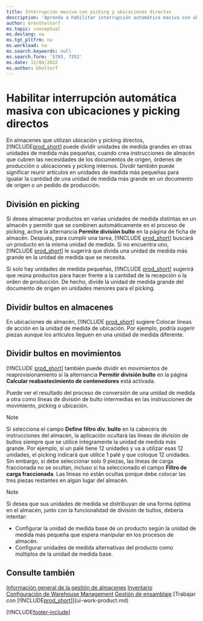 ```yaml
---
title: Interrupción masiva con picking y ubicaciones directas
description: 'Aprenda a habilitar interrupción automática masiva con ubicación y picking dirigidos, así como interrupción en picking, ubicaciones, movimientos y más.'
author: brentholtorf
ms.topic: conceptual
ms.devlang: na
ms.tgt_pltfrm: na
ms.workload: na
ms.search.keywords: null
ms.search.form: '5703, 7352'
ms.date: 11/04/2022
ms.author: bholtorf
---
```

# <a name="enable-automatic-breaking-bulk-with-directed-put-away-and-pick"></a>Habilitar interrupción automática masiva con ubicaciones y picking directos

En almacenes que utilizan ubicación y picking directos, [!INCLUDE[prod_short](includes/prod_short.md)] puede dividir unidades de medida grandes en otras unidades de medida más pequeñas, cuando crea instrucciones de almacén que cubren las necesidades de los documentos de origen, órdenes de producción o ubicaciones y picking internos. Dividir también puede significar reunir artículos en unidades de medida más pequeñas para igualar la cantidad de una unidad de medida más grande en un documento de origen o un pedido de producción.

## <a name="breakbulk-in-picks"></a>División en picking

Si desea almacenar productos en varias unidades de medida distintas en un almacén y permitir que se combinen automáticamente en el proceso de picking, active la alternancia **Permite división bulto** en la página de ficha de almacén. Después, para cumplir una tarea, [!INCLUDE [prod_short](includes/prod_short.md)] buscará un producto en la misma unidad de medida. Si no encuentra uno, [!INCLUDE [prod_short](includes/prod_short.md)] le sugerirá que divida una unidad de medida más grande en la unidad de medida que se necesita.  

Si solo hay unidades de medida pequeñas, [!INCLUDE [prod_short](includes/prod_short.md)] sugerirá que reúna productos para hacer frente a la cantidad de la recepción o la orden de producción. De hecho, divide la unidad de medida grande del documento de origen en unidades menores para el picking.  

## <a name="breakbulk-in-put-aways"></a>Dividir bultos en almacenes

En ubicaciones de almacén, [!INCLUDE [prod_short](includes/prod_short.md)] sugiere Colocar líneas de acción en la unidad de medida de ubicación. Por ejemplo, podría sugerir piezas aunque los artículos lleguen en una unidad de medida diferente.  

## <a name="breakbulk-in-movements"></a>Dividir bultos en movimientos

[!INCLUDE [prod_short](includes/prod_short.md)] también puede dividir en movimientos de reaprovisionamiento si la alternancia **Permitir división bulto** en la página **Calcular reabastecimiento de contenedores** está activada.  

Puede ver el resultado del proceso de conversión de una unidad de medida a otra como líneas de división de bulto intermedias en las instrucciones de movimiento, picking o ubicación.  

> [!NOTE]  
> Si selecciona el campo **Define filtro div. bulto** en la cabecera de instrucciones del almacén, la aplicación ocultará las líneas de división de bultos siempre que se utilice íntegramente la unidad de medida más grande. Por ejemplo, si un palé tiene 12 unidades y va a utilizar esas 12 unidades, el picking indicará que utilice 1 palé y que coloque 12 unidades. Sin embargo, si debe seleccionar solo 9 piezas, las líneas de carga fraccionada no se ocultan, incluso si ha seleccionado el campo **Filtro de carga fraccionada**. Las líneas no están ocultas porque debe colocar las tres piezas restantes en algún lugar del almacén.  

> [!NOTE]  
> Si desea que sus unidades de medida se distribuyan de una forma óptima en el almacén, junto con la funcionalidad de división de bultos, debería intentar:  
>
> - Configurar la unidad de medida base de un producto según la unidad de medida más pequeña que espera manipular en los procesos de almacén.  
> - Configurar unidades de medida alternativas del producto como múltiplos de la unidad de medida base.  

## <a name="see-also"></a>Consulte también

[Información general de la gestión de almacenes](design-details-warehouse-management.md)
[Inventario](inventory-manage-inventory.md)  
[Configuración de Warehouse Management](warehouse-setup-warehouse.md) 
[Gestión de ensamblaje](assembly-assemble-items.md)
[Trabajar con [!INCLUDE[prod_short](includes/prod_short.md)]](ui-work-product.md)  


[!INCLUDE[footer-include](includes/footer-banner.md)]

